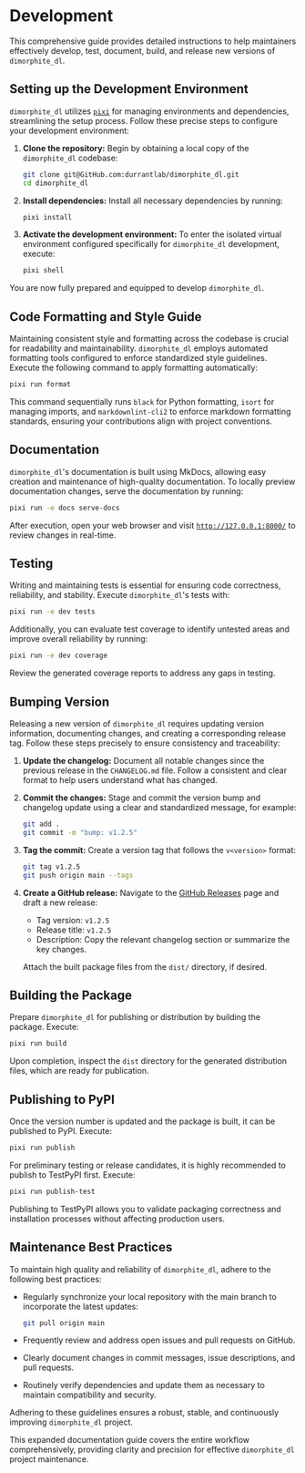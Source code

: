 # Development

This comprehensive guide provides detailed instructions to help maintainers effectively develop, test, document, build, and release new versions of `dimorphite_dl`.

## Setting up the Development Environment

`dimorphite_dl` utilizes [`pixi`](https://pixi.sh/latest/) for managing environments and dependencies, streamlining the setup process. Follow these precise steps to configure your development environment:

1.  **Clone the repository:**
    Begin by obtaining a local copy of the `dimorphite_dl` codebase:

    ```bash
    git clone git@GitHub.com:durrantlab/dimorphite_dl.git
    cd dimorphite_dl
    ```
2.  **Install dependencies:**
    Install all necessary dependencies by running:

    ```bash
    pixi install
    ```
3.  **Activate the development environment:**
    To enter the isolated virtual environment configured specifically for `dimorphite_dl` development, execute:

    ```bash
    pixi shell
    ```

You are now fully prepared and equipped to develop `dimorphite_dl`.

## Code Formatting and Style Guide

Maintaining consistent style and formatting across the codebase is crucial for readability and maintainability.
`dimorphite_dl` employs automated formatting tools configured to enforce standardized style guidelines.
Execute the following command to apply formatting automatically:

```bash
pixi run format
```

This command sequentially runs `black` for Python formatting, `isort` for managing imports, and `markdownlint-cli2` to enforce markdown formatting standards, ensuring your contributions align with project conventions.

## Documentation

`dimorphite_dl`'s documentation is built using MkDocs, allowing easy creation and maintenance of high-quality documentation.
To locally preview documentation changes, serve the documentation by running:

```bash
pixi run -e docs serve-docs
```

After execution, open your web browser and visit [`http://127.0.0.1:8000/`](http://127.0.0.1:8000/) to review changes in real-time.

## Testing

Writing and maintaining tests is essential for ensuring code correctness, reliability, and stability.
Execute `dimorphite_dl`'s tests with:

```bash
pixi run -e dev tests
```

Additionally, you can evaluate test coverage to identify untested areas and improve overall reliability by running:

```bash
pixi run -e dev coverage
```

Review the generated coverage reports to address any gaps in testing.

## Bumping Version

Releasing a new version of `dimorphite_dl` requires updating version information, documenting changes, and creating a corresponding release tag. Follow these steps precisely to ensure consistency and traceability:

1. **Update the changelog:**
   Document all notable changes since the previous release in the `CHANGELOG.md` file. Follow a consistent and clear format to help users understand what has changed.

3. **Commit the changes:**
   Stage and commit the version bump and changelog update using a clear and standardized message, for example:

   ```bash
   git add .
   git commit -m "bump: v1.2.5"
   ```

4. **Tag the commit:**
   Create a version tag that follows the `v<version>` format:

   ```bash
   git tag v1.2.5
   git push origin main --tags
   ```

5. **Create a GitHub release:**
   Navigate to the [GitHub Releases](https://github.com/durrantlab/dimorphite_dl/releases) page and draft a new release:

   -   Tag version: `v1.2.5`
   -   Release title: `v1.2.5`
   -   Description: Copy the relevant changelog section or summarize the key changes.

   Attach the built package files from the `dist/` directory, if desired.

## Building the Package

Prepare `dimorphite_dl` for publishing or distribution by building the package.
Execute:

```bash
pixi run build
```

Upon completion, inspect the `dist` directory for the generated distribution files, which are ready for publication.

## Publishing to PyPI

Once the version number is updated and the package is built, it can be published to PyPI.
Execute:

```bash
pixi run publish
```

For preliminary testing or release candidates, it is highly recommended to publish to TestPyPI first.
Execute:

```bash
pixi run publish-test
```

Publishing to TestPyPI allows you to validate packaging correctness and installation processes without affecting production users.

## Maintenance Best Practices

To maintain high quality and reliability of `dimorphite_dl`, adhere to the following best practices:

-   Regularly synchronize your local repository with the main branch to incorporate the latest updates:

    ```bash
    git pull origin main
    ```
-   Frequently review and address open issues and pull requests on GitHub.
-   Clearly document changes in commit messages, issue descriptions, and pull requests.
-   Routinely verify dependencies and update them as necessary to maintain compatibility and security.

Adhering to these guidelines ensures a robust, stable, and continuously improving `dimorphite_dl` project.

This expanded documentation guide covers the entire workflow comprehensively, providing clarity and precision for effective `dimorphite_dl` project maintenance.
